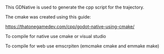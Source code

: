 This GDNative is used to generate the cpp script for the trajectory.

The cmake was created using this guide:

https://thatonegamedev.com/cpp/godot-native-using-cmake/


To compile for native use cmake or visual studio

To compile for web use emscrpiten (emcmake cmake and emmake make)
